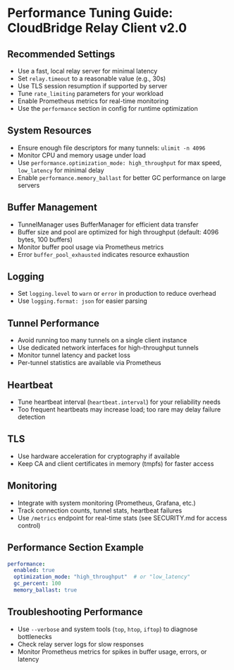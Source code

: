 # Performance Tuning Guide: CloudBridge Relay Client v2.0

## Recommended Settings
- Use a fast, local relay server for minimal latency
- Set `relay.timeout` to a reasonable value (e.g., 30s)
- Use TLS session resumption if supported by server
- Tune `rate_limiting` parameters for your workload
- Enable Prometheus metrics for real-time monitoring
- Use the `performance` section in config for runtime optimization

## System Resources
- Ensure enough file descriptors for many tunnels: `ulimit -n 4096`
- Monitor CPU and memory usage under load
- Use `performance.optimization_mode: high_throughput` for max speed, `low_latency` for minimal delay
- Enable `performance.memory_ballast` for better GC performance on large servers

## Buffer Management
- TunnelManager uses BufferManager for efficient data transfer
- Buffer size and pool are optimized for high throughput (default: 4096 bytes, 100 buffers)
- Monitor buffer pool usage via Prometheus metrics
- Error `buffer_pool_exhausted` indicates resource exhaustion

## Logging
- Set `logging.level` to `warn` or `error` in production to reduce overhead
- Use `logging.format: json` for easier parsing

## Tunnel Performance
- Avoid running too many tunnels on a single client instance
- Use dedicated network interfaces for high-throughput tunnels
- Monitor tunnel latency and packet loss
- Per-tunnel statistics are available via Prometheus

## Heartbeat
- Tune heartbeat interval (`heartbeat.interval`) for your reliability needs
- Too frequent heartbeats may increase load; too rare may delay failure detection

## TLS
- Use hardware acceleration for cryptography if available
- Keep CA and client certificates in memory (tmpfs) for faster access

## Monitoring
- Integrate with system monitoring (Prometheus, Grafana, etc.)
- Track connection counts, tunnel stats, heartbeat failures
- Use `/metrics` endpoint for real-time stats (see SECURITY.md for access control)

## Performance Section Example
```yaml
performance:
  enabled: true
  optimization_mode: "high_throughput"  # or "low_latency"
  gc_percent: 100
  memory_ballast: true
```

## Troubleshooting Performance
- Use `--verbose` and system tools (`top`, `htop`, `iftop`) to diagnose bottlenecks
- Check relay server logs for slow responses
- Monitor Prometheus metrics for spikes in buffer usage, errors, or latency 